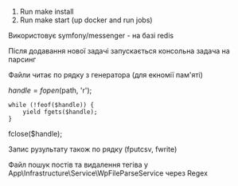 1. Run make install
2. Run make start (up docker and run jobs)

Використовує symfony/messenger - на базі redis

Після додавання нової задачі запускається консольна задача на парсинг

Файли читає по рядку з генератора (для екномії пам'яті)

 $handle = fopen($path, 'r');

    while (!feof($handle)) {
        yield fgets($handle);
    }

fclose($handle);

Запис рузультату також по рядку (fputcsv, fwrite) 

Файл пошук постів та видалення тегіва у App\Infrastructure\Service\WpFileParseService через Regex
